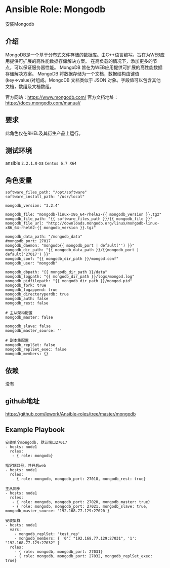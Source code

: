 # Ansible Role: Mongodb
安装Mongodb

## 介绍
MongoDB是一个基于分布式文件存储的数据库。由C++语言编写。旨在为WEB应用提供可扩展的高性能数据存储解决方案。
在高负载的情况下，添加更多的节点，可以保证服务器性能。
MongoDB 旨在为WEB应用提供可扩展的高性能数据存储解决方案。
MongoDB 将数据存储为一个文档，数据结构由键值(key=>value)对组成。MongoDB 文档类似于 JSON 对象。字段值可以包含其他文档，数组及文档数组。

官方网站：https://www.mongodb.com/
官方文档地址：https://docs.mongodb.com/manual/

## 要求

此角色仅在RHEL及其衍生产品上运行。

## 测试环境

ansible `2.2.1.0`
os `Centos 6.7 X64`

## 角色变量
    software_files_path: "/opt/software"
    software_install_path: "/usr/local"

    mongodb_version: "3.2.4"

    mongodb_file: "mongodb-linux-x86_64-rhel62-{{ mongodb_version }}.tgz"
    mongodb_file_path: "{{ software_files_path }}/{{ mongodb_file }}"
    mongodb_file_url: "http://downloads.mongodb.org/linux/mongodb-linux-x86_64-rhel62-{{ mongodb_version }}.tgz"

    mongodb_data_path: "/mongodb_data"
    #mongodb_port: 27017
    mongodb_daemon: "mongodb{{ mongodb_port | default('') }}"
    mongodb_dir_path: "{{ mongodb_data_path }}/{{mongodb_port | default('27017') }}"
    mongodb_conf: "{{ mongodb_dir_path }}/mongod.conf"
    mongodb_user: "mongodb"

    mongodb_dbpath: "{{ mongodb_dir_path }}/data"
    mongodb_logpath: "{{ mongodb_dir_path }}/logs/mongod.log"
    mongodb_pidfilepath: "{{ mongodb_dir_path }}/mongod.pid"
    mongodb_fork: true
    mongodb_logappend: true
    mongodb_directoryperdb: true
    mongodb_auth: false
    mongodb_rest: false

    # 主从架构配置
    mongodb_master: false

    mongodb_slave: false
    mongodb_master_source: ''

    # 副本集配置
    mongodb_replSet: false
    mongodb_replSet_exec: false
    mongodb_members: {}

## 依赖

没有

## github地址
https://github.com/lework/Ansible-roles/tree/master/mongodb

## Example Playbook

    安装单个mongodb, 默认端口27017
    - hosts: node1
      roles:
       - { role: mongodb}

    指定端口号，并开启web
    - hosts: node1
      roles:
       - { role: mongodb, mongodb_port: 27018, mongodb_rest: true}

    主从同步
    - hosts: node1
      roles:
       - { role: mongodb, mongodb_port: 27020, mongodb_master: true}
       - { role: mongodb, mongodb_port: 27021, mongodb_slave: true, mongodb_master_source: '192.168.77.129:27020'}

    安装集群
    - hosts: node1
      vars:
        - mongodb_replSet: 'test_rep'
        - mongodb_members: { '0': "192.168.77.129:27031", '1': "192.168.77.129:27032" }
      roles:
        - { role: mongodb, mongodb_port: 27031}
        - { role: mongodb, mongodb_port: 27032, mongodb_replSet_exec: true}
